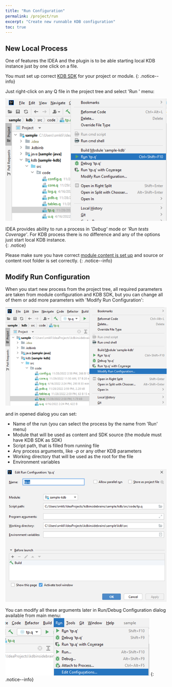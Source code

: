 ```yaml
---
title: "Run Configuration"
permalink: /project/run
excerpt: "Create new runnable KDB configuration"
toc: true
---
```


## New Local Process

One of features the IDEA and the plugin is to be able starting local KDB instance just by one click on a file.

You must set up correct [KDB SDK](/project/sdk) for your project or module.
{: .notice--info}

Just right-click on any Q file in the project tree and select 'Run <filename>' menu:

![runFromProject](runFromProject.png)

IDEA provides ability to run a process in _'Debug'_ mode or _'Run tests Coverage'_. For KDB process there is no
difference and any of the options just start local KDB instance.  
{: .notice}

Please make sure you have correct [module content is set up](/project/module#module-content) and source or content root
folder is set correctly.
{: .notice--info}

## Modify Run Configuration

When you start new process from the project tree, all required parameters are taken from module configuration and KDB
SDK, but you can change all of them or add more parameters with 'Modify Run Configuration':

![runModifyMenu](runModifyMenu.png)

and in opened dialog you can set:
- Name of the run (you can select the process by the name from 'Run' menu)
- Module that will be used as content and SDK source (the module must have KDB SDK as SDK)
- Script path, that is filled from running file
- Any process arguments, like _-p <port>_ or any other KDB parameters
- Working directory that will be used as the root for the file
- Environment variables

![runModifySetup](runModifySetup.png)

You can modify all these arguments later in Run/Debug Configuration dialog available from main menu:
![runEditConfiguration](runEditConfiguration.png)
{: .notice--info}
